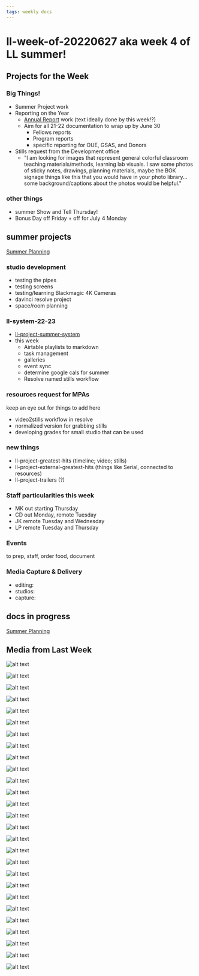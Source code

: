 ```yaml
---
tags: weekly docs
---
```


# ll-week-of-20220627 aka week 4 of LL summer!


## Projects for the Week

### Big Things!

* Summer Project work
* Reporting on the Year
    * [Annual Report](https://docs.google.com/document/d/1lAfT2LDrC7ra_hTN7klfPXU4wm7BKEheZuDH_7t09HA/edit#) work (text ideally done by this week!?)
    * Aim for all 21-22 documentation to wrap up by June 30
        * Fellows reports
        * Program reports
        * specific reporting for OUE, GSAS, and Donors
* Stills request from the Development office
    *  "I am looking for images that represent general colorful classroom teaching materials/methods, learning lab visuals. I saw some photos of sticky notes, drawings, planning materials, maybe the BOK signage things like this that you would have in your photo library... some background/captions about the photos would be helpful."


### other things
* summer Show and Tell Thursday!
* Bonus Day off Friday + off for July 4 Monday

## summer projects


[Summer Planning](https://hackmd.io/sEVz4Tn9Q46HDZ8SD5Wk0A?view)


### studio development

- testing the pipes
- testing screens
- testing/learning Blackmagic 4K Cameras
- davinci resolve project
- space/room planning


### ll-system-22-23

- [ll-project-summer-system](https://hackmd.io/L1bJvNwkQkKlsN567JinsQ?view)
- this week
    - Airtable playlists to markdown
    - task management
    - galleries
    - event sync
    - determine google cals for summer
    - Resolve named stills workflow

### resources request for MPAs
keep an eye out for things to add here
- video2stills workflow in resolve
- normalized version for grabbing stills
- developing grades for small studio that can be used

### new things
- ll-project-greatest-hits (timeline; video; stills)
- ll-project-external-greatest-hits (things like Serial, connected to resources)
- ll-project-trailers (?)

### Staff particularities this week
* MK out starting Thursday
* CD out Monday, remote Tuesday
* JK remote Tuesday and Wednesday
* LP remote Tuesday and Thursday


### Events
to prep, staff, order food, document


### Media Capture & Delivery
* editing:
* studios:
* capture:

## docs in progress

[Summer Planning](https://hackmd.io/sEVz4Tn9Q46HDZ8SD5Wk0A?view)


## Media from Last Week

![alt text](https://files.slack.com/files-pri/T0HTW3H0V-F03LJR1D6R0/image_from_ios.jpg?pub_secret=fd92bb601f)

![alt text](https://files.slack.com/files-pri/T0HTW3H0V-F03LM5THV3M/squid-team-gif_540.gif?pub_secret=12e2e0bb2c)

![alt text](https://files.slack.com/files-pri/T0HTW3H0V-F03MFE4K67J/image_from_ios.jpg?pub_secret=81c6ada0af)

![alt text](https://files.slack.com/files-pri/T0HTW3H0V-F03LU3U2H44/image_from_ios.jpg?pub_secret=5869b13945)

![alt text](https://files.slack.com/files-pri/T0HTW3H0V-F03LRKQ7BKM/image_from_ios.jpg?pub_secret=53ac2bd20b)

![alt text](https://files.slack.com/files-pri/T0HTW3H0V-F03MF174Z8R/screen_shot_2022-06-24_at_10.24.23_am.png?pub_secret=6d283b9ab8)

![alt text](https://files.slack.com/files-pri/T0HTW3H0V-F03LVQAA422/screen_shot_2022-06-24_at_10.32.55_am.png?pub_secret=aa249fd0e3)

![alt text](https://files.slack.com/files-pri/T0HTW3H0V-F03M35HGX8A/screen_shot_2022-06-24_at_12.43.36_pm.png?pub_secret=0201aa8477)

![alt text](https://files.slack.com/files-pri/T0HTW3H0V-F03M0M2S6Q5/screen_shot_2022-06-24_at_2.12.46_pm.png?pub_secret=40e3c15fc0)

![alt text](https://files.slack.com/files-pri/T0HTW3H0V-F03M17R3SLV/image.png?pub_secret=48c4450f27)

![alt text](https://files.slack.com/files-pri/T0HTW3H0V-F03LXK4NNLW/20220621.1.002_nahsp.finalproject.recording_amx.a.v1.0001_15370323.png?pub_secret=0dba80be77)

![alt text](https://files.slack.com/files-pri/T0HTW3H0V-F03LPKCAGUX/20220621.0.001_nahsp.finalproject.recording_hyper.a.h264.0001_01125008.png?pub_secret=34021672bf)

![alt text](https://files.slack.com/files-pri/T0HTW3H0V-F03LPKCP8UF/20220621.0.001_nahsp.finalproject.recording_hyper.a.h264.0001_00153522.png?pub_secret=413c2669d1)

![alt text](https://files.slack.com/files-pri/T0HTW3H0V-F03M19TGXB7/20220621.0.002_nahsp.finalproject.recording_hyper.a.h264.0003_01415021.png?pub_secret=257a900123)

![alt text](https://files.slack.com/files-pri/T0HTW3H0V-F03MGSUGHUZ/20220623.0.001_mk.iap.workshop_um4k.a.stills.0014_00000014.png?pub_secret=f78541f97d)

![alt text](https://files.slack.com/files-pri/T0HTW3H0V-F03LPKE3J5D/20220623.0.001_mk.iap.workshop_um4k.a.stills.0075_00000303.png?pub_secret=521783a256)

![alt text](https://files.slack.com/files-pri/T0HTW3H0V-F03M47NHNQ2/20220623.0.001_mk.iap.workshop_um4k.a.stills.0090_00000318.png?pub_secret=af8638eab0)

![alt text](https://files.slack.com/files-pri/T0HTW3H0V-F03M47NVDQS/20220623.0.001_mk.iap.workshop_um4k.a.stills.0106_00000410.png?pub_secret=17b7d8b501)

![alt text](https://files.slack.com/files-pri/T0HTW3H0V-F03MGT1S9C1/20220621.1.001_nahsp.finalproject.recording_amx.a.v3.0001_13532506.png?pub_secret=71c7ca99e9)

![alt text](https://files.slack.com/files-pri/T0HTW3H0V-F03MU314W4Q/20220624.0.001_ll.summersystem.planning_hyper.a.h264.0001_00363001.png?pub_secret=a104e46363)

![alt text](https://files.slack.com/files-pri/T0HTW3H0V-F03M6N8GH36/20220624.0.001_ll.summersystem.planning_hyper.a.h264.0001_01301307.png?pub_secret=7921d2490e)

![alt text](https://files.slack.com/files-pri/T0HTW3H0V-F03M6NA3NEQ/20220624.0.001_ll.summersystem.planning_hyper.b.h264.0001_00303914.png?pub_secret=1c4a58f888)

![alt text](https://files.slack.com/files-pri/T0HTW3H0V-F03M4AC3A1Y/20220624.0.001_ll.summersystem.planning_hyper.b.h264.0001_00314008.png?pub_secret=86dc9d81e4)

![alt text](https://files.slack.com/files-pri/T0HTW3H0V-F03M4ACGK4J/20220624.0.001_ll.summersystem.planning_hyper.b.h264.0001_00330403.png?pub_secret=95229d99c3)

![alt text](https://files.slack.com/files-pri/T0HTW3H0V-F03LPN4SSLF/20220624.0.001_ll.summersystem.planning_hyper.b.h264.0001_00470503.png?pub_secret=a1ae690f1a)

![alt text](https://files.slack.com/files-pri/T0HTW3H0V-F03M48RB9CK/20220624.0.003_ll.happyhour.bts_hyper.a.h264.0001_16215621.png?pub_secret=9eb610677c)

![alt text](https://files.slack.com/files-pri/T0HTW3H0V-F03M4AGES66/20220624.0.003_ll.happyhour.bts_hyper.a.h264.0001_16221716.png?pub_secret=ca643a2aff)

